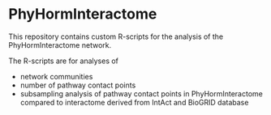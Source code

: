 # PhyHormInteractome

This repository contains custom R-scripts for the analysis of the PhyHormInteractome network. 

The R-scripts are for analyses of 
  - network communities
  - number of pathway contact points
  - subsampling analysis of pathway contact points in PhyHormInteractome compared to interactome derived from IntAct and BioGRID database
